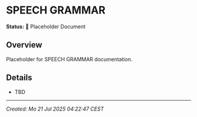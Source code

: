 # SPEECH GRAMMAR

**Status:** 🚧 Placeholder Document

## Overview
Placeholder for SPEECH GRAMMAR documentation.

## Details
- TBD

---
*Created: Mo 21 Jul 2025 04:22:47 CEST*
